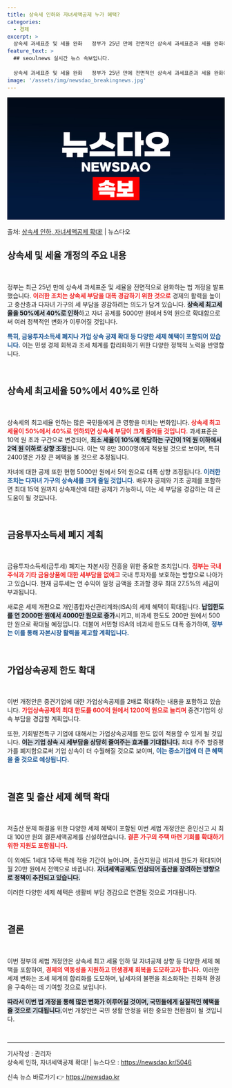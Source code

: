 ```yaml
---
title: 상속세 인하와 자녀세액공제 누가 혜택?
categories:
  - 경제
excerpt: >
  상속세 과세표준 및 세율 완화   정부가 25년 만에 전면적인 상속세 과세표준과 세율 완화에 나섰습니다. 지…
feature_text: >
  ## seoulnews 실시간 뉴스 속보입니다.

  상속세 과세표준 및 세율 완화   정부가 25년 만에 전면적인 상속세 과세표준과 세율 완화에 나섰습니다. 지…
image: '/assets/img/newsdao_breakingnews.jpg'
---
```


![뉴스다오 속보](/assets/img/newsdao_breakingnews.jpg)

<p>출처: <a href="https://newsdao.kr/5046" rel="dofollow">상속세 인하, 자녀세액공제 확대!</a> | 뉴스다오</p>

<h2 data-ke-size="size26">상속세 및 세율 개정의 주요 내용</h2>
<p data-ke-size="size16">&nbsp;</p>
정부는 최근 25년 만에 상속세 과세표준 및 세율을 전면적으로 완화하는 법 개정을 발표했습니다. <b><span style="color: #ee2323;">이러한 조치는 상속세 부담을 대폭 경감하기 위한 것으로</span></b> 경제의 활력을 높이고 중산층과 다자녀 가구의 세 부담을 경감하려는 의도가 담겨 있습니다. <b><span style="background-color: #21538527;">상속세 최고세율을 50%에서 40%로 인하</span></b>하고 자녀 공제를 5000만 원에서 5억 원으로 확대함으로써 여러 정책적인 변화가 이루어질 것입니다. 

<b><span style="color: #1a5490;">특히, 금융투자소득세 폐지나 가업 상속 공제 확대 등 다양한 세제 혜택이 포함되어 있습니다.</span></b> 이는 민생 경제 회복과 조세 체계를 합리화하기 위한 다양한 정책적 노력을 반영합니다. 

<p data-ke-size="size16">&nbsp;</p>

<h2 data-ke-size="size26">상속세 최고세율 50%에서 40%로 인하</h2>
<p data-ke-size="size16">&nbsp;</p>
상속세의 최고세율 인하는 많은 국민들에게 큰 영향을 미치는 변화입니다. <b><span style="color: #ee2323;">상속세 최고세율이 50%에서 40%로 인하되면 상속세 부담이 크게 줄어들 것입니다.</span></b> 과세표준은 10억 원 초과 구간으로 변경되어, <b><span style="background-color: #21538527;">최소 세율이 10%에 해당하는 구간이 1억 원 이하에서 2억 원 이하로 상향 조정</span></b>됩니다. 이는 약 8만 3000명에게 적용될 것으로 보이며, 특히 2400명은 가장 큰 혜택을 볼 것으로 추정됩니다.

자녀에 대한 공제 또한 현행 5000만 원에서 5억 원으로 대폭 상향 조정됩니다. <b><span style="color: #1a5490;">이러한 조치는 다자녀 가구의 상속세를 크게 줄일 것입니다.</span></b> 배우자 공제와 기초 공제를 포함하면 최대 15억 원까지 상속재산에 대한 공제가 가능하니, 이는 세 부담을 경감하는 데 큰 도움이 될 것입니다. 

<p data-ke-size="size16">&nbsp;</p>

<h2 data-ke-size="size26">금융투자소득세 폐지 계획</h2>
<p data-ke-size="size16">&nbsp;</p>
금융투자소득세(금투세) 폐지는 자본시장 진흥을 위한 중요한 조치입니다. <b><span style="color: #ee2323;">정부는 국내 주식과 기타 금융상품에 대한 세부담을 없애고</span></b> 국내 투자자를 보호하는 방향으로 나아가고 있습니다. 현재 금투세는 연 수익이 일정 금액을 초과할 경우 최대 27.5%의 세금이 부과됩니다. 

새로운 세제 개편으로 개인종합자산관리계좌(ISA)의 세제 혜택이 확대됩니다. <b><span style="background-color: #21538527;">납입한도를 연 2000만 원에서 4000만 원으로 증가</span></b>시키고, 비과세 한도도 200만 원에서 500만 원으로 확대될 예정입니다. 더불어 서민형 ISA의 비과세 한도도 대폭 증가하여, <b><span style="color: #1a5490;">정부는 이를 통해 자본시장 활력을 제고할 계획입니다.</span></b>

<p data-ke-size="size16">&nbsp;</p>

<h2 data-ke-size="size26">가업상속공제 한도 확대</h2>
<p data-ke-size="size16">&nbsp;</p>
이번 개정안은 중견기업에 대한 가업상속공제를 2배로 확대하는 내용을 포함하고 있습니다. <b><span style="color: #ee2323;">가업상속공제의 최대 한도를 600억 원에서 1200억 원으로 늘리며</span></b> 중견기업의 상속 부담을 경감할 계획입니다. 

또한, 기회발전특구 기업에 대해서는 가업상속공제를 한도 없이 적용할 수 있게 될 것입니다. <b><span style="background-color: #21538527;">이는 기업 상속 시 세부담을 상당히 줄여주는 효과를 기대합니다.</span></b> 최대 주주 할증평가를 폐지함으로써 기업 상속이 더 수월해질 것으로 보이며, <b><span style="color: #1a5490;">이는 중소기업에 더 큰 혜택을 줄 것으로 예상됩니다.</span></b>

<p data-ke-size="size16">&nbsp;</p>

<h2 data-ke-size="size26">결혼 및 출산 세제 혜택 확대</h2>
<p data-ke-size="size16">&nbsp;</p>
저출산 문제 해결을 위한 다양한 세제 혜택이 포함된 이번 세법 개정안은 혼인신고 시 최대 100만 원의 결혼세액공제를 신설하였습니다. <b><span style="color: #ee2323;">결혼 가구의 주택 마련 기회를 확대하기 위한 지원도 포함됩니다.</span></b> 

이 외에도 1세대 1주택 특례 적용 기간이 늘어나며, 출산지원금 비과세 한도가 확대되어 월 20만 원에서 전액으로 바뀝니다. <b><span style="background-color: #21538527;">자녀세액공제도 인상되어 출산을 장려하는 방향으로 정책이 추진되고 있습니다.</span></b> 

이러한 다양한 세제 혜택은 생활비 부담 경감으로 연결될 것으로 기대됩니다. 

<p data-ke-size="size16">&nbsp;</p>

<h2 data-ke-size="size26">결론</h2>
<p data-ke-size="size16">&nbsp;</p>
이번 정부의 세법 개정안은 상속세 최고 세율 인하 및 자녀공제 상향 등 다양한 세제 혜택을 포함하여, <b><span style="color: #ee2323;">경제의 역동성을 지원하고 민생경제 회복을 도모하고자 합니다.</span></b> 이러한 세제 변화는 조세 체계의 합리화를 도모하며, 납세자의 불편을 최소화하는 친화적 환경을 구축하는 데 기여할 것으로 보입니다.

<b><span style="background-color: #21538527;">따라서 이번 법 개정을 통해 많은 변화가 이루어질 것이며, 국민들에게 실질적인 혜택을 줄 것으로 기대됩니다.</span></b>이번 개정안은 국민 생활 안정을 위한 중요한 전환점이 될 것입니다. 

<p data-ke-size="size16">&nbsp;</p>

<hr />
<div>기사작성 : 관리자</div>
<div>상속세 인하, 자녀세액공제 확대! | 뉴스다오  : <a href="https://newsdao.kr/5046" target="_blank">https://newsdao.kr/5046</a></div> 

신속 뉴스 바로가기 👉 <a href="https://newsdao.kr" rel="dofollow">https://newsdao.kr</a>


